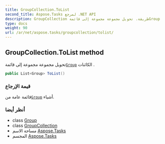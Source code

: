 ```yaml
---
title: GroupCollection.ToList
second_title: Aspose.Tasks لمرجع .NET API
description: GroupCollection طريقة. تحويل مجموعة مجموعة إلى قائمةGroup الكائنات .
type: docs
weight: 90
url: /ar/net/aspose.tasks/groupcollection/tolist/
---
```

## GroupCollection.ToList method

تحويل مجموعة مجموعة إلى قائمة[`Group`](../../group/) الكائنات .

```csharp
public List<Group> ToList()
```

### قيمة الإرجاع

قائمة عامة من[`Group`](../../group/) أشياء.

### أنظر أيضا

* class [Group](../../group/)
* class [GroupCollection](../)
* مساحة الاسم [Aspose.Tasks](../../groupcollection/)
* المجسم [Aspose.Tasks](../../../)


